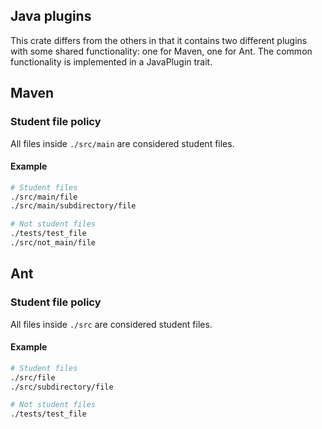## Java plugins

This crate differs from the others in that it contains two different plugins with some shared functionality: one for Maven, one for Ant. The common functionality is implemented in a JavaPlugin trait.

## Maven

### Student file policy

All files inside `./src/main` are considered student files.

#### Example

```bash
# Student files
./src/main/file
./src/main/subdirectory/file

# Not student files
./tests/test_file
./src/not_main/file
```

## Ant

### Student file policy

All files inside `./src` are considered student files.

#### Example

```bash
# Student files
./src/file
./src/subdirectory/file

# Not student files
./tests/test_file
```
